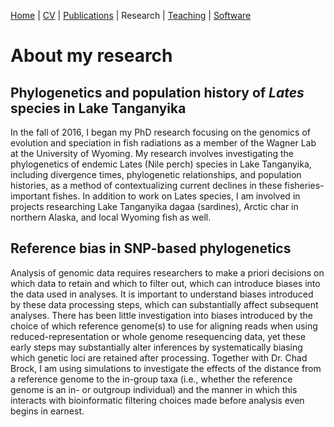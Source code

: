 [Home](https://jessicarick.github.io/testweb) | [CV](../cv/cv.html) | [Publications](../publications/pubs.html) | Research | [Teaching](../teaching/teaching.html) | [Software](../software/tools.html)

# About my research

## Phylogenetics and population history of *Lates* species in Lake Tanganyika

In the fall of 2016, I began my PhD research focusing on the genomics of evolution and speciation in fish radiations as a member of the Wagner Lab at the University of Wyoming. My research involves investigating the phylogenetics of endemic Lates (Nile perch) species in Lake Tanganyika, including divergence times, phylogenetic relationships, and population histories, as a method of contextualizing current declines in these fisheries-important fishes. In addition to work on Lates species, I am involved in projects researching Lake Tanganyika dagaa (sardines), Arctic char in northern Alaska, and local Wyoming fish as well. 

## Reference bias in SNP-based phylogenetics

Analysis of genomic data requires researchers to make a priori decisions on which data to retain and which to filter out, which can introduce biases into the data used in analyses. It is important to understand biases introduced by these data processing steps, which can substantially affect subsequent analyses. There has been little investigation into biases introduced by the choice of which reference genome(s) to use for aligning reads when using reduced-representation or whole genome resequencing data, yet these early steps may substantially alter inferences by systematically biasing which genetic loci are retained after processing. Together with Dr. Chad Brock, I am using simulations to investigate the effects of the distance from a reference genome to the in-group taxa (i.e., whether the reference genome is an in- or outgroup individual) and the manner in which this interacts with bioinformatic filtering choices made before analysis even begins in earnest.